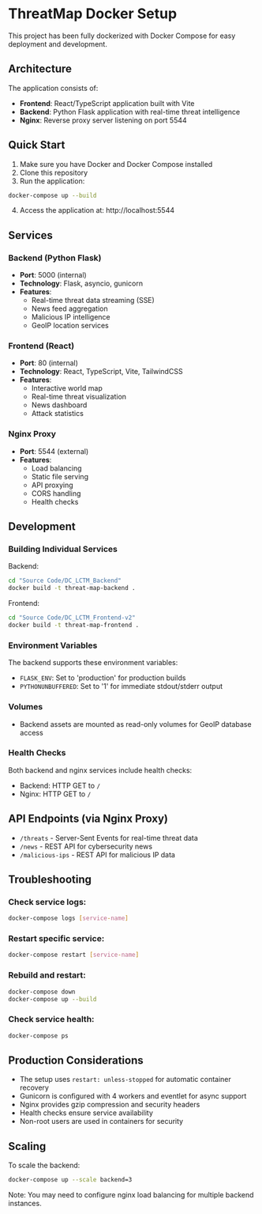 # ThreatMap Docker Setup

This project has been fully dockerized with Docker Compose for easy deployment and development.

## Architecture

The application consists of:
- **Frontend**: React/TypeScript application built with Vite
- **Backend**: Python Flask application with real-time threat intelligence
- **Nginx**: Reverse proxy server listening on port 5544

## Quick Start

1. Make sure you have Docker and Docker Compose installed
2. Clone this repository
3. Run the application:

```bash
docker-compose up --build
```

4. Access the application at: http://localhost:5544

## Services

### Backend (Python Flask)
- **Port**: 5000 (internal)
- **Technology**: Flask, asyncio, gunicorn
- **Features**: 
  - Real-time threat data streaming (SSE)
  - News feed aggregation
  - Malicious IP intelligence
  - GeoIP location services

### Frontend (React)
- **Port**: 80 (internal)
- **Technology**: React, TypeScript, Vite, TailwindCSS
- **Features**:
  - Interactive world map
  - Real-time threat visualization
  - News dashboard
  - Attack statistics

### Nginx Proxy
- **Port**: 5544 (external)
- **Features**:
  - Load balancing
  - Static file serving
  - API proxying
  - CORS handling
  - Health checks

## Development

### Building Individual Services

Backend:
```bash
cd "Source Code/DC_LCTM_Backend"
docker build -t threat-map-backend .
```

Frontend:
```bash
cd "Source Code/DC_LCTM_Frontend-v2"
docker build -t threat-map-frontend .
```

### Environment Variables

The backend supports these environment variables:
- `FLASK_ENV`: Set to 'production' for production builds
- `PYTHONUNBUFFERED`: Set to '1' for immediate stdout/stderr output

### Volumes

- Backend assets are mounted as read-only volumes for GeoIP database access

### Health Checks

Both backend and nginx services include health checks:
- Backend: HTTP GET to `/`
- Nginx: HTTP GET to `/`

## API Endpoints (via Nginx Proxy)

- `/threats` - Server-Sent Events for real-time threat data
- `/news` - REST API for cybersecurity news
- `/malicious-ips` - REST API for malicious IP data

## Troubleshooting

### Check service logs:
```bash
docker-compose logs [service-name]
```

### Restart specific service:
```bash
docker-compose restart [service-name]
```

### Rebuild and restart:
```bash
docker-compose down
docker-compose up --build
```

### Check service health:
```bash
docker-compose ps
```

## Production Considerations

- The setup uses `restart: unless-stopped` for automatic container recovery
- Gunicorn is configured with 4 workers and eventlet for async support
- Nginx provides gzip compression and security headers
- Health checks ensure service availability
- Non-root users are used in containers for security

## Scaling

To scale the backend:
```bash
docker-compose up --scale backend=3
```

Note: You may need to configure nginx load balancing for multiple backend instances.
